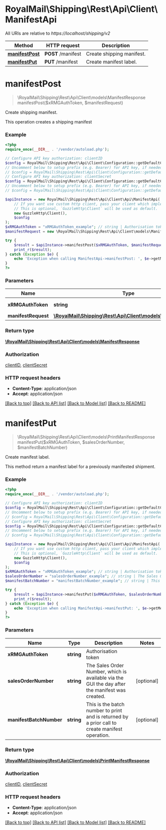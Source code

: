 # RoyalMail\Shipping\Rest\Api\Client\ManifestApi

All URIs are relative to *https://localhost/shipping/v2*

Method | HTTP request | Description
------------- | ------------- | -------------
[**manifestPost**](ManifestApi.md#manifestPost) | **POST** /manifest | Create shipping manifest.
[**manifestPut**](ManifestApi.md#manifestPut) | **PUT** /manifest | Create manifest label.


# **manifestPost**
> \RoyalMail\Shipping\Rest\Api\Client\models\ManifestResponse manifestPost($xRMGAuthToken, $manifestRequest)

Create shipping manifest.

This operation creates a shipping manifest

### Example
```php
<?php
require_once(__DIR__ . '/vendor/autoload.php');

// Configure API key authorization: clientID
$config = RoyalMail\Shipping\Rest\Api\Client\Configuration::getDefaultConfiguration()->setApiKey('X-IBM-Client-Id', 'YOUR_API_KEY');
// Uncomment below to setup prefix (e.g. Bearer) for API key, if needed
// $config = RoyalMail\Shipping\Rest\Api\Client\Configuration::getDefaultConfiguration()->setApiKeyPrefix('X-IBM-Client-Id', 'Bearer');
// Configure API key authorization: clientSecret
$config = RoyalMail\Shipping\Rest\Api\Client\Configuration::getDefaultConfiguration()->setApiKey('X-IBM-Client-Secret', 'YOUR_API_KEY');
// Uncomment below to setup prefix (e.g. Bearer) for API key, if needed
// $config = RoyalMail\Shipping\Rest\Api\Client\Configuration::getDefaultConfiguration()->setApiKeyPrefix('X-IBM-Client-Secret', 'Bearer');

$apiInstance = new RoyalMail\Shipping\Rest\Api\Client\Api\ManifestApi(
    // If you want use custom http client, pass your client which implements `GuzzleHttp\ClientInterface`.
    // This is optional, `GuzzleHttp\Client` will be used as default.
    new GuzzleHttp\Client(),
    $config
);
$xRMGAuthToken = "xRMGAuthToken_example"; // string | Authorisation token
$manifestRequest = new \RoyalMail\Shipping\Rest\Api\Client\models\ManifestRequest(); // \RoyalMail\Shipping\Rest\Api\Client\models\ManifestRequest | 

try {
    $result = $apiInstance->manifestPost($xRMGAuthToken, $manifestRequest);
    print_r($result);
} catch (Exception $e) {
    echo 'Exception when calling ManifestApi->manifestPost: ', $e->getMessage(), PHP_EOL;
}
?>
```

### Parameters

Name | Type | Description  | Notes
------------- | ------------- | ------------- | -------------
 **xRMGAuthToken** | **string**| Authorisation token |
 **manifestRequest** | [**\RoyalMail\Shipping\Rest\Api\Client\models\ManifestRequest**](../Model/ManifestRequest.md)|  |

### Return type

[**\RoyalMail\Shipping\Rest\Api\Client\models\ManifestResponse**](../Model/ManifestResponse.md)

### Authorization

[clientID](../../README.md#clientID), [clientSecret](../../README.md#clientSecret)

### HTTP request headers

 - **Content-Type**: application/json
 - **Accept**: application/json

[[Back to top]](#) [[Back to API list]](../../README.md#documentation-for-api-endpoints) [[Back to Model list]](../../README.md#documentation-for-models) [[Back to README]](../../README.md)

# **manifestPut**
> \RoyalMail\Shipping\Rest\Api\Client\models\PrintManifestResponse manifestPut($xRMGAuthToken, $salesOrderNumber, $manifestBatchNumber)

Create manifest label.

This method return a manifest label for a previously manifested shipment.

### Example
```php
<?php
require_once(__DIR__ . '/vendor/autoload.php');

// Configure API key authorization: clientID
$config = RoyalMail\Shipping\Rest\Api\Client\Configuration::getDefaultConfiguration()->setApiKey('X-IBM-Client-Id', 'YOUR_API_KEY');
// Uncomment below to setup prefix (e.g. Bearer) for API key, if needed
// $config = RoyalMail\Shipping\Rest\Api\Client\Configuration::getDefaultConfiguration()->setApiKeyPrefix('X-IBM-Client-Id', 'Bearer');
// Configure API key authorization: clientSecret
$config = RoyalMail\Shipping\Rest\Api\Client\Configuration::getDefaultConfiguration()->setApiKey('X-IBM-Client-Secret', 'YOUR_API_KEY');
// Uncomment below to setup prefix (e.g. Bearer) for API key, if needed
// $config = RoyalMail\Shipping\Rest\Api\Client\Configuration::getDefaultConfiguration()->setApiKeyPrefix('X-IBM-Client-Secret', 'Bearer');

$apiInstance = new RoyalMail\Shipping\Rest\Api\Client\Api\ManifestApi(
    // If you want use custom http client, pass your client which implements `GuzzleHttp\ClientInterface`.
    // This is optional, `GuzzleHttp\Client` will be used as default.
    new GuzzleHttp\Client(),
    $config
);
$xRMGAuthToken = "xRMGAuthToken_example"; // string | Authorisation token
$salesOrderNumber = "salesOrderNumber_example"; // string | The Sales Order Number, which is available via the GUI the day after the manifest was created.
$manifestBatchNumber = "manifestBatchNumber_example"; // string | This is the batch number to print and is returned by a prior call to create manifest operation.

try {
    $result = $apiInstance->manifestPut($xRMGAuthToken, $salesOrderNumber, $manifestBatchNumber);
    print_r($result);
} catch (Exception $e) {
    echo 'Exception when calling ManifestApi->manifestPut: ', $e->getMessage(), PHP_EOL;
}
?>
```

### Parameters

Name | Type | Description  | Notes
------------- | ------------- | ------------- | -------------
 **xRMGAuthToken** | **string**| Authorisation token |
 **salesOrderNumber** | **string**| The Sales Order Number, which is available via the GUI the day after the manifest was created. | [optional]
 **manifestBatchNumber** | **string**| This is the batch number to print and is returned by a prior call to create manifest operation. | [optional]

### Return type

[**\RoyalMail\Shipping\Rest\Api\Client\models\PrintManifestResponse**](../Model/PrintManifestResponse.md)

### Authorization

[clientID](../../README.md#clientID), [clientSecret](../../README.md#clientSecret)

### HTTP request headers

 - **Content-Type**: application/json
 - **Accept**: application/json

[[Back to top]](#) [[Back to API list]](../../README.md#documentation-for-api-endpoints) [[Back to Model list]](../../README.md#documentation-for-models) [[Back to README]](../../README.md)


